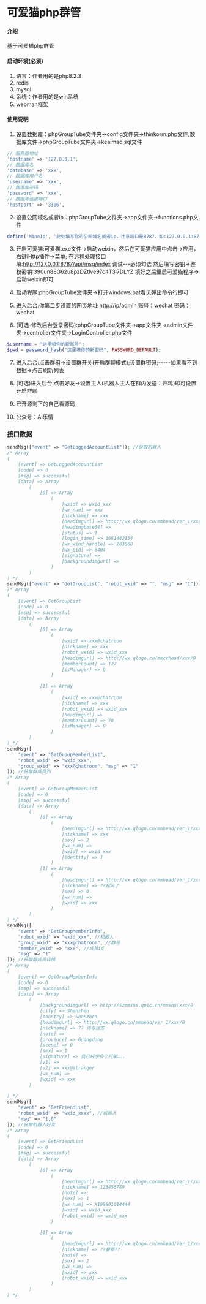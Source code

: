 # 可爱猫php群管

#### 介绍
基于可爱猫php群管

#### 启动环境(必须)

1.  语言：作者用的是php8.2.3
2.  redis
3.  mysql
4.  系统：作者用的是win系统
5.  webman框架

#### 使用说明

1. 设置数据库：phpGroupTube文件夹->config文件夹->thinkorm.php文件;数据库文件->phpGroupTube文件夹->keaimao.sql文件
```php
// 服务器地址
'hostname' => '127.0.0.1',
// 数据库名
'database' => 'xxx',
// 数据库用户名
'username' => 'xxx',
// 数据库密码
'password' => 'xxx',
// 数据库连接端口
'hostport' => '3306',
```

2. 设置公网域名或者ip：phpGroupTube文件夹->app文件夹->functions.php文件
```php
define('MineIp', '此处填写你的公网域名或者ip，注意端口是8787，如:127.0.0.1:8787');
```

3. 开启可爱猫:可爱猫.exe文件->启动weixin，然后在可爱猫应用中点击->应用，右键iHttp插件->菜单;
在远程处理接口填:http://127.0.0.1:8787/api/msg/index
调试---必须勾选
然后填写密钥->鉴权密钥:390un88G62u8pzDZtlve97c4T3l7DLYZ
填好之后重启可爱猫程序->启动weixin即可

4. 启动程序:phpGroupTube文件夹->打开windows.bat看见弹出命令行即可

5. 进入后台:你第二步设置的网页地址 http://ip/admin 账号：wechat 密码：wechat

6. (可选-修改后台登录密码):phpGroupTube文件夹->app文件夹->admin文件夹->controller文件夹->LoginController.php文件
```php
$username = "这里填你的新账号";
$pwd = password_hash("这里填你的新密码", PASSWORD_DEFAULT);
```
7. 进入后台:点击群组->设置群开关(开启群聊模式);设置群密码;-----如果看不到数据->点击刷新列表

8. (可选)进入后台:点击好友->设置主人(机器人主人在群内发送：开鸡)即可设置开启群聊

9. 已开源剩下的自己看源码

10. 公众号：AI乐情

### 接口数据
```php
sendMsg(["event" => "GetLoggedAccountList"]); //获取机器人
/* Array
(
    [event] => GetLoggedAccountList
    [code] => 0
    [msg] => successful
    [data] => Array
        (
            [0] => Array
                (
                    [wxid] => wxid_xxx
                    [wx_num] => xxx
                    [nickname] => xxx
                    [headimgurl] => http://wx.qlogo.cn/mmhead/ver_1/xxx/132
                    [headimgbase64] =>
                    [status] => 1
                    [login_time] => 1681442154
                    [wx_wind_handle] => 263068
                    [wx_pid] => 8404
                    [signature] =>
                    [backgroundimgurl] =>
                )
        )
) */
sendMsg(["event" => "GetGroupList", "robot_wxid" => "", "msg" => "1"]); //获取机器人群列
/* Array
(
    [event] => GetGroupList
    [code] => 0
    [msg] => successful
    [data] => Array
        (
            [0] => Array
                (
                    [wxid] => xxx@chatroom
                    [nickname] => xxx
                    [robot_wxid] => wxid_xxx
                    [headimgurl] => http://wx.qlogo.cn/mmcrhead/xxx/0
                    [memberCount] => 127
                    [isManager] => 0
                )

            [1] => Array
                (
                    [wxid] => xxx@chatroom
                    [nickname] => xxx
                    [robot_wxid] => wxid_xxx
                    [headimgurl] =>
                    [memberCount] => 70
                    [isManager] => 0
                )
        )
) */
sendMsg([
    "event" => "GetGroupMemberList",
    "robot_wxid" => "wxid_xxx",
    "group_wxid" => "xxx@chatroom", "msg" => "1"
]); //获取群成员列
/* Array
(
    [event] => GetGroupMemberList
    [code] => 0
    [msg] => successful
    [data] => Array
        (
            [0] => Array
                (
                    [headimgurl] => http://wx.qlogo.cn/mmhead/ver_1/xxx/0
                    [nickname] => xxx
                    [sex] => 2
                    [wx_num] =>
                    [wxid] => wxid_xxx
                    [identity] => 1
                )
            [1] => Array
                (
                    [headimgurl] => http://wx.qlogo.cn/mmhead/ver_1/xxx/0
                    [nickname] => ??起风了
                    [sex] => 0
                    [wx_num] =>
                    [wxid] => xxx
                )
        )
) */
sendMsg([
    "event" => "GetGroupMemberInfo",
    "robot_wxid" => "wxid_xxx", //机器人
    "group_wxid" => "xxx@chatroom", //群号
    "member_wxid" => "xxx", //成员id
    "msg" => "1"
]); //获取群成员详情
/* Array
(
    [event] => GetGroupMemberInfo
    [code] => 0
    [msg] => successful
    [data] => Array
        (
            [backgroundimgurl] => http://szmmsns.qpic.cn/mmsns/xxx/0
            [city] => Shenzhen
            [country] => Shenzhen
            [headimgurl] => http://wx.qlogo.cn/mmhead/ver_1/xxx/0
            [nickname] => ?? 诗与远方
            [note] =>
            [province] => Guangdong
            [scene] => 0
            [sex] => 1
            [signature] => 我已经学会了打架…..
            [v1] =>
            [v2] => xxx@stranger
            [wx_num] =>
            [wxid] => xxx
        )

) */
sendMsg([
    "event" => "GetFriendList",
    "robot_wxid" => "wxid_xxxx", //机器人
    "msg" => "1,0"
]); //获取机器人好友
/* Array
(
    [event] => GetFriendList
    [code] => 0
    [msg] => successful
    [data] => Array
        (
            [0] => Array
                (
                    [headimgurl] => http://wx.qlogo.cn/mmhead/ver_1/xxx/0
                    [nickname] => 123456789
                    [note] =>
                    [sex] => 1
                    [wx_num] => X199801014444
                    [wxid] => wxid_xxx
                    [robot_wxid] => wxid_xxx
                )

            [1] => Array
                (
                    [headimgurl] => http://wx.qlogo.cn/mmhead/ver_1/xxx/0
                    [nickname] => ??嘦焄??
                    [note] =>
                    [sex] => 2
                    [wx_num] =>
                    [wxid] => xxx
                    [robot_wxid] => wxid_xxx
                )
        )
) */
```
